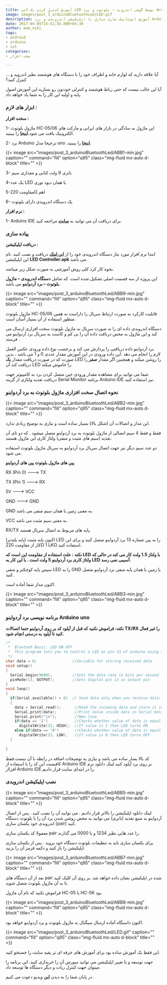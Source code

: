 ```yaml
---
title: آموزش کنترل کردن یک لامپ LED توسط گوشی اندروید – بلوتوث و برد Arduino
image: images/post_3_arduinoBluetoothLed/LED.gif
description: آموزش اتوماتیک سازی منازل با اپلیکیشن اندرویدی و برد Arduino و ماژول بلوتوث به همراه سورس کد برنامه
date: 2017-04-05T15:51:55.000+04:30
author: mam_niki
tags:
- android
- arduino
- iot
categories:
- سخت افزار

---
```


آیا علاقه دارید که لوازم خانه و اطراف خود را با دستگاه های هوشمند نظیر اندروید و … کنترل کنید؟

آیا این جالب نیست که حتی رباط هوشمند و کنترلی خودتون رو بسازید.این آموزش اصول پایه و اولیه این کار را به شما یاد خواهد داد.

### **ابزار های لازم :**

**سخت افزار :**

1- ماژول بلوتوث HC-05/06 این ماژول به سادگی در بازار های ایرانی و مارکت های الکترونیک یافت می شود.[**اینجا**](http://www.jahankitshop.com/market/d/5710) را ببینید.

2- برد Arduino ترجیحا مدل uno .[**اینجا**](http://www.jahankitshop.com/market/d/6589) را ببینید.

{{< image src="images/post_3_arduinoBluetoothLed/ABB1-min.jpg" caption="" command="fill" option="q95" class="img-fluid mx-auto d-block" title="" >}}

3- باتری 9 ولت کتابی و مقداری سیم

4-یک عدد LED یا همان دیود نوری

5-مقاومت 220Ω اهم

6- یک دستگاه اندرویدی دارای بلوتوث

**نرم افزار :**

1- Arduino IDE برای دریافت آن می توانید به [**سایت**](https://www.arduino.cc/en/main/software) مراجعه کنید.

### **پیاده سازی**

**دریافت اپلیکیشن :**

ابتدا نرم افزار مورد نیاز دستگاه اندرویدی خود را از [**این لینک**](/uploads/LED-Controller.apk) دریافت و نصب کنید. نام این اپلیکیشن **LED Controller.apk** می باشد.

نحوه کار کرد کلی روش آموزشی به صورت شکل زیر میباشد.

این پروژه از سه قسمت اصلی تشکیل شده است. که شامل **دستگاه اندرویدی – ماژول بلوتوث – برد آردواینو** می باشد.

{{< image src="images/post_3_arduinoBluetoothLed/ABB9-min.jpg" caption="" command="fill" option="q95" class="img-fluid mx-auto d-block" title="" >}}

ماژول بلوتوث HC-05/06 قابلیت کارکرد به صورت ارتباط سریال را داراست به همین منظور استفاده از آن بسیار آسان است.

دستگاه اندرویدی داده ای را به صورت سریال به ماژول بلوتوث سخت افزاری ارسال می کند و این ماژول به محض دریافت داده آن را بی کم و کاست به سریال برد آردواینو می فرستد .

برد آردواینو داده دریافتی را پردازش می کند و برحسب نوع داده ورودی عکس العمل لازم را انجام می دهد .این داده ورودی در این آموزش مقدار عددی 0 و 1 می باشد ، بدین صورت که در صورت دریافت مقدار **یک** LED را روشن میکند و همچنین اگر مقدار **صفر** را دریافت کند آن LED را خاموش میکند.

شما می توانید برای مشاهده مقدار ورودی حین متصل کردن برد به کامپیوتر جهت دریافت تغذیه ولتاژی از گزینه Serial Monitor برنامه Arduino IDE نیز استفاده کنید.

### **نحوه اتصال سخت افزاری ماژول بلوتوث به برد آردواینو**

{{< image src="images/post_3_arduinoBluetoothLed/ABB2-min.jpg" caption="" command="fill" option="q95" class="img-fluid mx-auto d-block" title="" >}}

این مدار و اتصالات آن (شکل بالا) بسیار ساده است و نیازی به توضیح زیادی ندارد.

فقط و فقط 4 سیم اتصالی از ماژول بلوتوث به برد آردواینو متصل میشود . که دو تای آن تغذیه (سیم های مثبت و منفی) ولتاژ کاری این ماژول هستند.

دو عدد سیم دیگر نیز جهت اتصال سریال برد آردواینو به سریال ماژول بلوتوث استفاده می شود.

**پین های ماژول بلوتوث پین های آردواینو**

RX (Pin 0) ———> TX

TX (Pin 1) ———> RX

5V ———> VCC

GND ———> GND

GND به معنی زمین یا همان سیم منفی می باشد.

VCC به معنی سیم مثبت می باشد.

RX/TX پایه های مربوط به اتصال سریال هستند.

اکنون پایه مثبت (پایه بلندتر) LED را به پین شماره 13 برد آردواینو متصل کنید و برای این کار از مقاومت 220Ω یا 1KΩ استفاده کنید.

**نکته : علت استفاده از مقاومت این است که LED با ولتاژ 1.5 ولت کار می کند در حالی که ولتاژ کاری برد آردواینو 5 ولت است . با این کار به LED آسیبی نمی رسد.**

سپس پایه کوچکتر و منفی LED را به GND یا زمین یا همان پایه منفی برد آردواینو متصل کنید.

اکنون مدار شما آماده است.

{{< image src="images/post_3_arduinoBluetoothLed/ABB3-min.jpg" caption="" command="fill" option="q95" class="img-fluid mx-auto d-block" title="" >}}

### **برنامه نویسی برد آردواینو Arduino uno**

**نکته: فراموش نکنید که قبل از آپلود کد بر روی آردواینو حتما اتصالات TX/RX را غیر فعال کنید تا آپلود به درستی انچام شود.**

```ino
/* 
 *  Bluetooh Basic: LED ON OFF
 *  This program lets you to control a LED on pin 13 of arduino using a bluetooth module
 */
char data = 0;                //Variable for storing received data
void setup() 
{
  Serial.begin(9600);         //Sets the data rate in bits per second (baud) for serial data transmission
  pinMode(13, OUTPUT);        //Sets digital pin 13 as output pin
}
void loop()
{
  if(Serial.available() > 0)  // Send data only when you receive data:
  {
    data = Serial.read();      //Read the incoming data and store it into variable data
    Serial.print(data);        //Print Value inside data in Serial monitor
    Serial.print("\n");        //New line 
    if(data == '1')            //Checks whether value of data is equal to 1 
      digitalWrite(13, HIGH);  //If value is 1 then LED turns ON
    else if(data == '0')       //Checks whether value of data is equal to 0
      digitalWrite(13, LOW);   //If value is 0 then LED turns OFF
  }                            
 
}                 
```

کد بالا بسار ساده می باشد و نیازی به توضیحات اضافه در رابطه با آن نیست.فقط کافیست این کد را با استفاده از Arduino IDE بر روی برد آپلود کنید.لینک دانلود نرم افزاار Arduino IDE را در ابتدای سایت قرار دادیم.

### **نصب اپلیکیشن اندرویدی**

{{< image src="images/post_3_arduinoBluetoothLed/ABB5-min.jpg" caption="" command="fill" option="q95" class="img-fluid mx-auto d-block" title="" >}}

لینک دانلود اپلیکیشن را بالاتر قرار دادیم . می توانید آن را نصب کنید . پس از اتصال آردواینو به منبع تغذیه (باتری) می توانید به محض روشن شدن برد آن را با بلوتوث دستگاه اندرویدی خود یکسان سازی (pair) کنید.

معمولا کد یکسان سازی pair را عدد هایی نظیر 1234 و یا 0000 می گذارند.

برای یکسان سازی باید به تنظیمات بلوتوث دستگاه خود بروید . پس از یکسان سازی اپلیکیشن را باز کنید و دکمه قرمز آن را بزنید.

{{< image src="images/post_3_arduinoBluetoothLed/ABB7-min.jpg" caption="" command="fill" option="q95" class="img-fluid mx-auto d-block" title="" >}}

بعد از آن دستگاه های pair شده در اپلیکیشن نشان داده خواهد شد .بر روی آن کلیک کنید تا به آن ماژول بلوتوث متصل شوید.

فراموش نکنید که نام آن ماژول HC-05 یا HC-06 بود.

{{< image src="images/post_3_arduinoBluetoothLed/ABB8-min.jpg" caption="" command="fill" option="q95" class="img-fluid mx-auto d-block" title="" >}}

اکنون داستگاه آماده ارسال سیگنال به ماژول بلوتوث و برد آردواینو خواهد بود.

{{< image src="images/post_3_arduinoBluetoothLed/LED.gif" caption="" command="fill" option="q95" class="img-fluid mx-auto d-block" title="" >}}

این فقط یک آموزش ساده بود برای آموزش های حرفه ای تر بقیه سایت را جستجو کنید.

جهت توسعه و یا تغییر اپلیکیشن می توانید سورس آن را خریداری کنید. این برنامه را میتوان جهت کنترل ربات و دیگر دستگاه ها توسعه داد.

در پایان شما را به دیدن  [**این**](/uploads/Arduino-Bluetooth-Basic-BLINK-LED.mp4) ویدیو دعوت می کنیم .